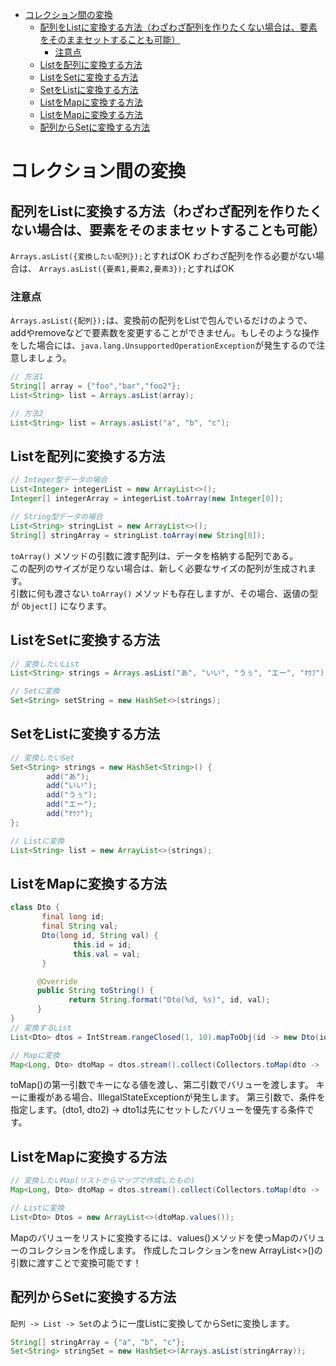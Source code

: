 <!-- TOC depthFrom:1 depthTo:6 withLinks:1 updateOnSave:1 orderedList:0 -->

- [コレクション間の変換](#コレクション間の変換)
	- [配列をListに変換する方法（わざわざ配列を作りたくない場合は、要素をそのままセットすることも可能）](#配列をlistに変換する方法わざわざ配列を作りたくない場合は要素をそのままセットすることも可能)
		- [注意点](#注意点)
	- [Listを配列に変換する方法](#listを配列に変換する方法)
	- [ListをSetに変換する方法](#listをsetに変換する方法)
	- [SetをListに変換する方法](#setをlistに変換する方法)
	- [ListをMapに変換する方法](#listをmapに変換する方法)
	- [ListをMapに変換する方法](#listをmapに変換する方法)
	- [配列からSetに変換する方法](#配列からsetに変換する方法)

<!-- /TOC -->


# コレクション間の変換

## 配列をListに変換する方法（わざわざ配列を作りたくない場合は、要素をそのままセットすることも可能）

`Arrays.asList({変換したい配列});`とすればOK
わざわざ配列を作る必要がない場合は、
`Arrays.asList({要素1,要素2,要素3});`とすればOK

### 注意点

`Arrays.asList({配列});`は、変換前の配列をListで包んでいるだけのようで、addやremoveなどで要素数を変更することができません。もしそのような操作をした場合には、`java.lang.UnsupportedOperationException`が発生するので注意しましょう。

```Java
// 方法1
String[] array = {"foo","bar","foo2"};
List<String> list = Arrays.asList(array);

// 方法2
List<String> list = Arrays.asList("a", "b", "c");
```


## Listを配列に変換する方法

```java
// Integer型データの場合
List<Integer> integerList = new ArrayList<>();
Integer[] integerArray = integerList.toArray(new Integer[0]);

// String型データの場合
List<String> stringList = new ArrayList<>();
String[] stringArray = stringList.toArray(new String[0]);
```

`toArray()` メソッドの引数に渡す配列は、データを格納する配列である。  
この配列のサイズが足りない場合は、新しく必要なサイズの配列が生成されます。  
引数に何も渡さない `toArray()` メソッドも存在しますが、その場合、返値の型が `Object[]` になります。


## ListをSetに変換する方法

```java
// 変換したいList
List<String> strings = Arrays.asList("あ", "いい", "うぅ", "エー", "ｵｳﾌ");

// Setに変換
Set<String> setString = new HashSet<>(strings);
```


## SetをListに変換する方法

```java
// 変換したいSet
Set<String> strings = new HashSet<String>() {
        add("あ");
        add("いい");
        add("うぅ");
        add("エー");
        add("ｵｳﾌ");
};

// Listに変換
List<String> list = new ArrayList<>(strings);
```


## ListをMapに変換する方法

```java
class Dto {
       final long id;
       final String val;
       Dto(long id, String val) {
              this.id = id;
              this.val = val;
       }

      @Override
      public String toString() {
             return String.format("Dto(%d, %s)", id, val);
      }
}
// 変換するList        
List<Dto> dtos = IntStream.rangeClosed(1, 10).mapToObj(id -> new Dto(id, UUID.randomUUID().toString())).collect(Collectors.toList());

// Mapに変換
Map<Long, Dto> dtoMap = dtos.stream().collect(Collectors.toMap(dto ->  dto.id, dto -> dto, (dto1, dto2) -> dto1));
```

toMap()の第一引数でキーになる値を渡し、第二引数でバリューを渡します。
キーに重複がある場合、IllegalStateExceptionが発生します。
第三引数で、条件を指定します。(dto1, dto2) -> dto1は先にセットしたバリューを優先する条件です。


## ListをMapに変換する方法

```java
// 変換したいMap(リストからマップで作成したもの)
Map<Long, Dto> dtoMap = dtos.stream().collect(Collectors.toMap(dto ->  dto.id, dto -> dto, (dto1, dto2) -> dto1));

// Listに変換
List<Dto> Dtos = new ArrayList<>(dtoMap.values());
```

Mapのバリューをリストに変換するには、values()メソッドを使っMapのバリューのコレクションを作成します。
作成したコレクションをnew ArrayList<>()の引数に渡すことで変換可能です！


## 配列からSetに変換する方法

`配列 -> List -> Set`のように一度Listに変換してからSetに変換します。

```java
String[] stringArray = {"a", "b", "c"};
Set<String> stringSet = new HashSet<>(Arrays.asList(stringArray));
```
